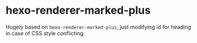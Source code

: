 # hexo-renderer-marked-plus

Hugely based on `hexo-renderer-marked-plus`, just modifying id for heading in case of CSS style conflicting.
